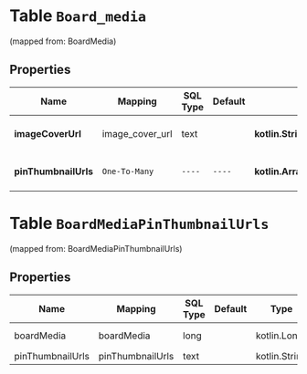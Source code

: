 
# Table `Board_media`
(mapped from: BoardMedia)

## Properties
Name | Mapping | SQL Type | Default | Type | Description | Notes
---- | ------- | -------- | ------- | ---- | ----------- | -----
**imageCoverUrl** | image_cover_url | text |  | **kotlin.String** | Board cover image. |  [optional]
**pinThumbnailUrls** | `One-To-Many` | `----` | `----`  | **kotlin.Array&lt;kotlin.String&gt;** | Board pin thumbnail urls. |  [optional]



# **Table `BoardMediaPinThumbnailUrls`**
(mapped from: BoardMediaPinThumbnailUrls)

## Properties
Name | Mapping | SQL Type | Default | Type | Description | Notes
---- | ------- | -------- | ------- | ---- | ----------- | -----
boardMedia | boardMedia | long | | kotlin.Long | Primary Key | *one*
pinThumbnailUrls | pinThumbnailUrls | text | | kotlin.String | Foreign Key | *many*



